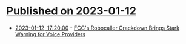 # [Published on 2023-01-12](index.md)

* [2023-01-12, 17:20:00](https://tech.slashdot.org/story/23/01/12/1552245/fccs-robocaller-crackdown-brings-stark-warning-for-voice-providers?utm_source=rss1.0mainlinkanon&utm_medium=feed) - [FCC's Robocaller Crackdown Brings Stark Warning for Voice Providers](https://tech.slashdot.org/story/23/01/12/1552245/fccs-robocaller-crackdown-brings-stark-warning-for-voice-providers?utm_source=rss1.0mainlinkanon&utm_medium=feed)
